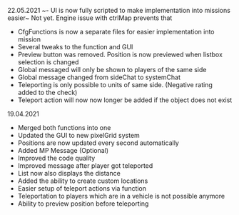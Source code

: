 22.05.2021
~- UI is now fully scripted to make implementation into missions easier~ Not yet. Engine issue with ctrlMap prevents that
- CfgFunctions is now a separate files for easier implementation into mission
- Several tweaks to the function and GUI
- Preview button was removed. Position is now previewed when listbox selection is changed
- Global messaged will only be shown to players of the same side
- Global message changed from sideChat to systemChat
- Teleporting is only possible to units of same side. (Negative rating added to the check)
- Teleport action will now now longer be added if the object does not exist

19.04.2021
- Merged both functions into one
- Updated the GUI to new pixelGrid system
- Positions are now updated every second automatically
- Added MP Message (Optional)
- Improved the code quality
- Improved message after player got teleported
- List now also displays the distance
- Added the ability to create custom locations
- Easier setup of teleport actions via function
- Teleportation to players which are in a vehicle is not possible anymore
- Ability to preview position before teleporting